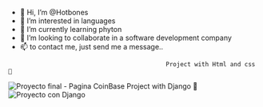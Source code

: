 
- 👋 Hi, I’m @Hotbones
- 👀 I’m interested in languages
- 🌱 I’m currently learning phyton
- 💞️ I’m looking to collaborate in a software development company
- 📫 to contact me, just send me a message..

<!---
Hotbones/Hotbones is a ✨ special ✨ repository because its `README.md` (this file) appears on your GitHub profile.
You can click the Preview link to take a look at your changes.
--->
                                                Project with Html and css 👀
![Proyecto final - Pagina CoinBase](https://user-images.githubusercontent.com/105388226/182053320-70bd0b6b-f4cd-4b34-8821-9f1dd02f2c9a.jpg)
                                                    Project with Django 👀
![Proyecto con Django](https://user-images.githubusercontent.com/105388226/184532713-fc75a9b9-f62d-490a-8bf9-2181758042df.jpg)
